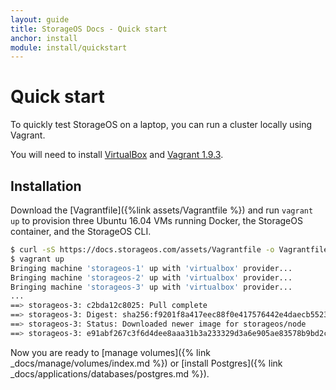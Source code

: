 ```yaml
---
layout: guide
title: StorageOS Docs - Quick start
anchor: install
module: install/quickstart
---
```


# Quick start

To quickly test StorageOS on a laptop, you can run a cluster locally using
Vagrant.

You will need to install [VirtualBox](https://www.virtualbox.org/wiki/Downloads)
and [Vagrant 1.9.3](http://vagrantup.com/downloads.html).


## Installation

Download the [Vagrantfile]({%link assets/Vagrantfile %}) and
run `vagrant up` to provision three Ubuntu 16.04 VMs running Docker, the
StorageOS container, and the StorageOS CLI.

```bash
$ curl -sS https://docs.storageos.com/assets/Vagrantfile -o Vagrantfile
$ vagrant up
Bringing machine 'storageos-1' up with 'virtualbox' provider...
Bringing machine 'storageos-2' up with 'virtualbox' provider...
Bringing machine 'storageos-3' up with 'virtualbox' provider...
...
==> storageos-3: c2bda12c8025: Pull complete
==> storageos-3: Digest: sha256:f9201f8a417eec88f0e417576442e4daecb552310f3eeda2b0676145203b1ea8
==> storageos-3: Status: Downloaded newer image for storageos/node
==> storageos-3: e91abf267c3f6d4dee8aaa31b3a233329d3a6e905ae83578b9bd2c59c32f5661
```

Now you are ready to [manage volumes]({% link _docs/manage/volumes/index.md %})
or [install Postgres]({% link _docs/applications/databases/postgres.md %}).
